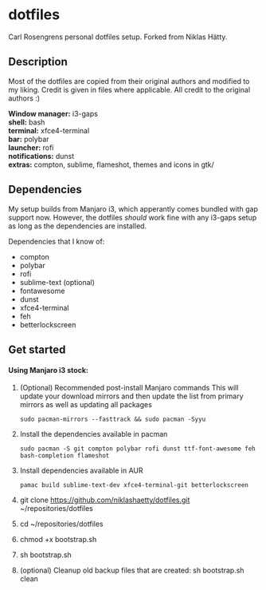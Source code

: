 # dotfiles
Carl Rosengrens personal dotfiles setup. Forked from Niklas Hätty.

## Description
Most of the dotfiles are copied from their original authors and modified to my liking.
Credit is given in files where applicable. All credit to the original authors :)

**Window manager:** i3-gaps  
**shell:** bash  
**terminal:** xfce4-terminal  
**bar:** polybar  
**launcher:** rofi  
**notifications:** dunst  
**extras:** compton, sublime, flameshot,  themes and icons in gtk/

## Dependencies  

My setup builds from Manjaro i3, which apperantly comes bundled with gap support now. However, the dotfiles *should* work fine with any i3-gaps setup as long as the dependencies are installed.

Dependencies that I know of:
* compton
* polybar
* rofi
* sublime-text (optional)
* fontawesome
* dunst
* xfce4-terminal
* feh
* betterlockscreen

## Get started

#### Using Manjaro i3 stock:

1) (Optional) Recommended post-install Manjaro commands
This will update your download mirrors and then update the list from primary mirrors as well as updating all packages

    ```
    sudo pacman-mirrors --fasttrack && sudo pacman -Syyu
    ```

2) Install the dependencies available in pacman
    
    ```
    sudo pacman -S git compton polybar rofi dunst ttf-font-awesome feh bash-completion flameshot
    ```

3) Install dependencies available in AUR

    ```
    pamac build sublime-text-dev xfce4-terminal-git betterlockscreen
    ```

4) git clone https://github.com/niklashaetty/dotfiles.git ~/repositories/dotfiles
5) cd ~/repositories/dotfiles
6) chmod +x bootstrap.sh
7) sh bootstrap.sh
8) (optional) Cleanup old backup files that are created: sh bootstrap.sh clean
